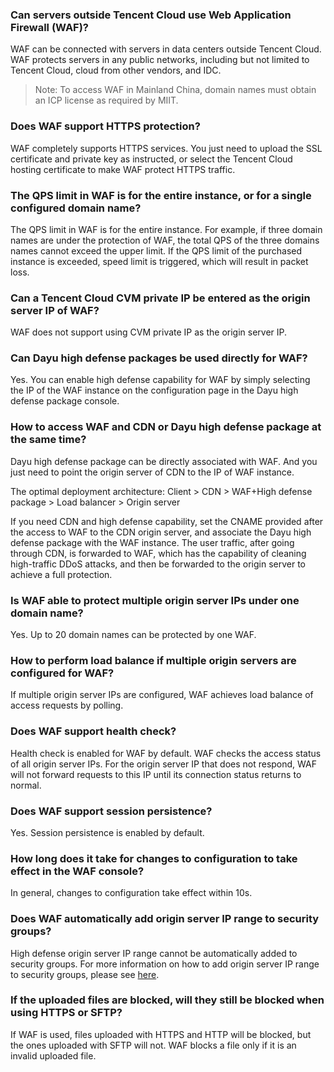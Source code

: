 ### Can servers outside Tencent Cloud use Web Application Firewall (WAF)?
WAF can be connected with servers in data centers outside Tencent Cloud. WAF protects servers in any public networks, including but not limited to Tencent Cloud, cloud from other vendors, and IDC. 
> Note: To access WAF in Mainland China, domain names must obtain an ICP license as required by MIIT.

### Does WAF support HTTPS protection?
WAF completely supports HTTPS services. You just need to upload the SSL certificate and private key as instructed, or select the Tencent Cloud hosting certificate to make WAF protect HTTPS traffic.

### The QPS limit in WAF is for the entire instance, or for a single configured domain name?
The QPS limit in WAF is for the entire instance. For example, if three domain names are under the protection of WAF, the total QPS of the three domains names cannot exceed the upper limit. If the QPS limit of the purchased instance is exceeded, speed limit is triggered, which will result in packet loss.

### Can a Tencent Cloud CVM private IP be entered as the origin server IP of WAF?
WAF does not support using CVM private IP as the origin server IP.

### Can Dayu high defense packages be used directly for WAF?
Yes. You can enable high defense capability for WAF by simply selecting the IP of the WAF instance on the configuration page in the Dayu high defense package console.

### How to access WAF and CDN or Dayu high defense package at the same time?
Dayu high defense package can be directly associated with WAF. And you just need to point the origin server of CDN to the IP of WAF instance.

The optimal deployment architecture:
Client > CDN > WAF+High defense package > Load balancer > Origin server

If you need CDN and high defense capability, set the CNAME provided after the access to WAF to the CDN origin server, and associate the Dayu high defense package with the WAF instance. The user traffic, after going through CDN, is forwarded to WAF, which has the capability of cleaning high-traffic DDoS attacks, and then be forwarded to the origin server to achieve a full protection.

### Is WAF able to protect multiple origin server IPs under one domain name?
Yes. Up to 20 domain names can be protected by one WAF.

### How to perform load balance if multiple origin servers are configured for WAF?
If multiple origin server IPs are configured, WAF achieves load balance of access requests by polling.

### Does WAF support health check?
Health check is enabled for WAF by default. WAF checks the access status of all origin server IPs. For the origin server IP that does not respond, WAF will not forward requests to this IP until its connection status returns to normal.

### Does WAF support session persistence?
Yes. Session persistence is enabled by default.

### How long does it take for changes to configuration to take effect in the WAF console?
In general, changes to configuration take effect within 10s.

### Does WAF automatically add origin server IP range to security groups?
High defense origin server IP range cannot be automatically added to security groups. For more information on how to add origin server IP range to security groups, please see [here](https://intl.cloud.tencent.com/document/product/627/18635).

### If the uploaded files are blocked, will they still be blocked when using HTTPS or SFTP?
If WAF is used, files uploaded with HTTPS and HTTP will be blocked, but the ones uploaded with SFTP will not. WAF blocks a file only if it is an invalid uploaded file.

